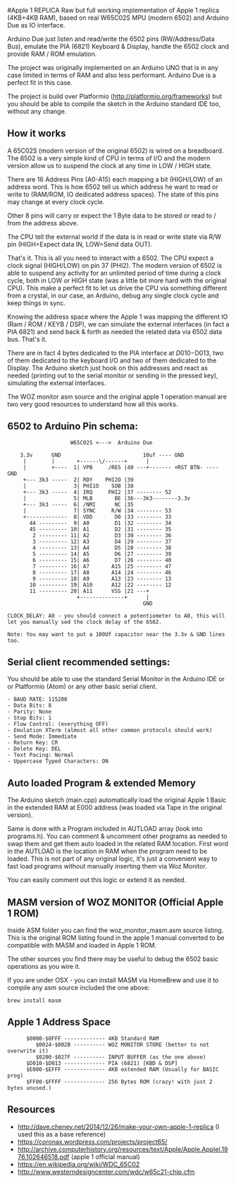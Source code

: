 #Apple 1 REPLICA
Raw but full working implementation of Apple 1 replica (4KB+4KB RAM), based on real W65C02S MPU (modern 6502) and Arduino Due as IO interface.

Arduino Due just listen and read/write the 6502 pins (RW/Address/Data Bus), emulate the PIA (6821) Keyboard & Display, handle the 6502 clock and provide RAM / ROM emulation.

The project was originally implemented on an Arduino UNO that is in any case limited in terms of RAM and also less performant. Arduino Due is a perfect fit in this case.

The project is build over Platformio (http://platformio.org/frameworks) but you should be able to compile the sketch in the Arduino standard IDE too, without any change.

## How it works
A 65C02S (modern version of the original 6502) is wired on a breadboard. The 6502 is a very simple kind of CPU in terms of I/O and the modern version allow us to suspend the clock at any time in LOW / HIGH state.

There are 16 Address Pins (A0-A15) each mapping a bit (HIGH/LOW) of an address word. This is how 6502 tell us which address he want to read or write to (RAM/ROM, IO dedicated address spaces). The state of this pins may change at every clock cycle.

Other 8 pins will carry or expect the 1 Byte data to be stored or read to / from the address above.

The CPU tell the external world if the data is in read or write state via R/W pin (HIGH=Expect data IN, LOW=Send data OUT).

That's it. This is all you need to interact with a 6502. The CPU expect a clock signal (HIGH/LOW) on pin 37 (PHI2). The modern version of 6502 is able to suspend any activity for an unlimited period of time during a clock cycle, both in LOW or HIGH state (was a little bit more hard with the original CPU). This make a perfect fit to let us drive the CPU via something different from a crystal, in our case, an Arduino, debug any single clock cycle and keep things in sync.

Knowing the address space where the Apple 1 was mapping the different IO  (Ram / ROM / KEYB / DSP), we can simulate the external interfaces (in fact a PIA 6821) and send back & forth as needed the related data via 6502 data bus. That's it.

There are in fact 4 bytes dedicated to the PIA interface at $D010-$D013, two of them dedicated to the keyboard I/O and two of them dedicated to the Display. The Arduino sketch just hook on this addresses and react as needed (printing out to the serial monitor or sending in the pressed key), simulating the external interfaces.

The WOZ monitor asm source and the original apple 1 operation manual are two very good resources to understand how all this works.

## 6502 to Arduino Pin schema:

                        W65C02S <--->  Arduino Due

        3.3v      GND                          10uf ---- GND
         |        |       +------\/------+      |
         |        +----  1| VPB     /RES |40 ---+------- +RST BTN- ---- GND
         +--- 3k3 -----  2| RDY    PHI2O |39
         |               3| PHI1O    SOB |38
         +--- 3k3 -----  4| IRQ     PHI2 |37 -------- 52
         |               5| MLB       BE |36---3k3--------3.3v
         +--- 3k3 -----  6| /NMI      NC |35
         |               7| SYNC     R/W |34 -------- 53
         +-------------  8| VDD       D0 |33 -------- 33
           44 ---------  9| A0        D1 |32 -------- 34
           45 --------- 10| A1        D2 |31 -------- 35
            2 --------- 11| A2        D3 |30 -------- 36
            3 --------- 12| A3        D4 |29 -------- 37
            4 --------- 13| A4        D5 |28 -------- 38
            5 --------- 14| A5        D6 |27 -------- 39
            6 --------- 15| A6        D7 |26 -------- 40
            7 --------- 16| A7       A15 |25 -------- 47
            8 --------- 17| A8       A14 |24 -------- 46
            9 --------- 18| A9       A13 |23 -------- 13
           10 --------- 19| A10      A12 |22 -------- 12
           11 --------- 20| A11      VSS |21 ---+
                          +--------------+      |
                                               GND

    CLOCK_DELAY: A0 - you should connect a potentiometer to A0, this will let you manually sed the clock delay of the 6502.

    Note: You may want to put a 100Uf capacitor near the 3.3v & GND lines too.


## Serial client recommended settings:
You should be able to use the standard Serial Monitor in the Arduino IDE or or Platformio (Atom) or any other basic serial client.

    - BAUD RATE: 115200
    - Data Bits: 8
    - Parity: None
    - Stop Bits: 1
    - Flow Control: (everything OFF)
    - Emulation XTerm (almost all other common protocols should work)
    - Send Mode: Immediate
    - Return Key: CR
    - Delete Key: DEL
    - Text Pacing: Normal
    - Uppercase Typed Characters: ON

## Auto loaded Program & extended Memory
The Arduino sketch (main.cpp) automatically load the original Apple 1 Basic in the extended RAM at E000 address (was loaded via Tape in the original version).

Same is done with a Program included in AUTLOAD array (look into programs.h).
You can comment & uncomment other programs as needed to swap them and get them auto loaded in the related RAM location.
First word in the AUTLOAD is the location in RAM when the program need to be loaded. This is not part of any original logic, it's just a convenient way to fast load programs without manually inserting them via Woz Monitor.

You can easily comment out this logic or extend it as needed.

## MASM version of WOZ MONITOR (Official Apple 1 ROM)
Inside ASM folder you can find the woz_monitor_masm.asm source listing. This is the original ROM listing found in the apple 1 manual converted to be compatible with MASM and loaded in Apple 1 ROM.

The other sources you find there may be useful to debug the 6502 basic operations as you wire it.

If you are under OSX - you can install MASM via HomeBrew and use it to compile any asm source included the one above:

    brew install masm

## Apple 1 Address Space
          $0000-$0FFF ------------- 4KB Standard RAM
             $0024-$002B ---------- WOZ MONITOR STORE (better to not overwrite it)
             $0200-$027F ---------- INPUT BUFFER (as the one above)
          $D010-$D013 ------------- PIA (6821) [KBD & DSP]
          $E000-$EFFF ------------- 4KB extended RAM (Usually for BASIC prog)
          $FF00-$FFFF ------------- 256 Bytes ROM (crazy! with just 2 bytes unused.)

## Resources
- http://dave.cheney.net/2014/12/26/make-your-own-apple-1-replica (I used this as a base reference)
- https://coronax.wordpress.com/projects/project65/
- http://archive.computerhistory.org/resources/text/Apple/Apple.AppleI.1976.102646518.pdf (apple 1 official manual)
- https://en.wikipedia.org/wiki/WDC_65C02
- http://www.westerndesigncenter.com/wdc/w65c21-chip.cfm
